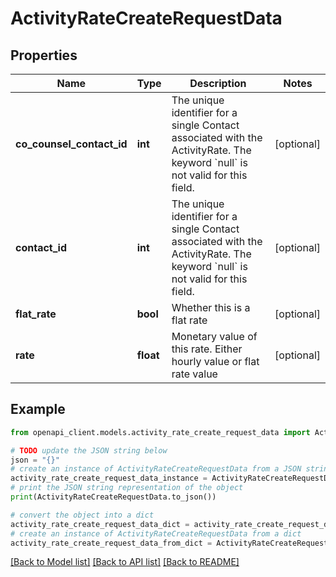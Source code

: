 # ActivityRateCreateRequestData


## Properties

Name | Type | Description | Notes
------------ | ------------- | ------------- | -------------
**co_counsel_contact_id** | **int** | The unique identifier for a single Contact associated with the ActivityRate. The keyword &#x60;null&#x60; is not valid for this field. | [optional] 
**contact_id** | **int** | The unique identifier for a single Contact associated with the ActivityRate. The keyword &#x60;null&#x60; is not valid for this field. | [optional] 
**flat_rate** | **bool** | Whether this is a flat rate | [optional] 
**rate** | **float** | Monetary value of this rate. Either hourly value or flat rate value | [optional] 

## Example

```python
from openapi_client.models.activity_rate_create_request_data import ActivityRateCreateRequestData

# TODO update the JSON string below
json = "{}"
# create an instance of ActivityRateCreateRequestData from a JSON string
activity_rate_create_request_data_instance = ActivityRateCreateRequestData.from_json(json)
# print the JSON string representation of the object
print(ActivityRateCreateRequestData.to_json())

# convert the object into a dict
activity_rate_create_request_data_dict = activity_rate_create_request_data_instance.to_dict()
# create an instance of ActivityRateCreateRequestData from a dict
activity_rate_create_request_data_from_dict = ActivityRateCreateRequestData.from_dict(activity_rate_create_request_data_dict)
```
[[Back to Model list]](../README.md#documentation-for-models) [[Back to API list]](../README.md#documentation-for-api-endpoints) [[Back to README]](../README.md)


